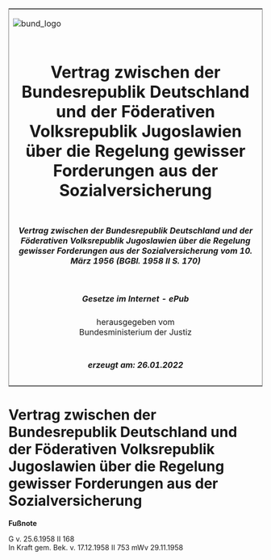 <span id="DECKBLATT.html"></span>

<table border="0" frame="border" width="100%">

<tr valign="top">

<td align="left">

![bund\_logo](BfJ_2021_Web_de_de.gif)

</td>

<td align="right">

 

</td>

</tr>

<tr align="center" valign="middle">

<td colspan="2">

# Vertrag zwischen der Bundesrepublik Deutschland und der Föderativen Volksrepublik Jugoslawien über die Regelung gewisser Forderungen aus der Sozialversicherung

</td>

</tr>

<tr align="center" valign="middle">

<td colspan="2">

##### Vertrag zwischen der Bundesrepublik Deutschland und der Föderativen Volksrepublik Jugoslawien über die Regelung gewisser Forderungen aus der Sozialversicherung vom 10. März 1956 (BGBl. 1958 II S. 170)

</td>

</tr>

<tr align="center" valign="middle">

<td colspan="2">

  
  

##### Gesetze im Internet - ePub  
  
herausgegeben vom  
Bundesministerium der Justiz

</td>

</tr>

<tr align="center" valign="bottom">

<td colspan="2">

  
  

##### erzeugt am: 26.01.2022

</td>

</tr>

</table>

<span id="BJNR201700958.html"></span>

# Vertrag zwischen der Bundesrepublik Deutschland und der Föderativen Volksrepublik Jugoslawien über die Regelung gewisser Forderungen aus der Sozialversicherung

<div>

  
**Fußnote**

<div class="jnhtml">

<div>

<div class="jurAbsatz">

G v. 25.6.1958 II 168  
In Kraft gem. Bek. v. 17.12.1958 II 753 mWv 29.11.1958

</div>

</div>

</div>

</div>
